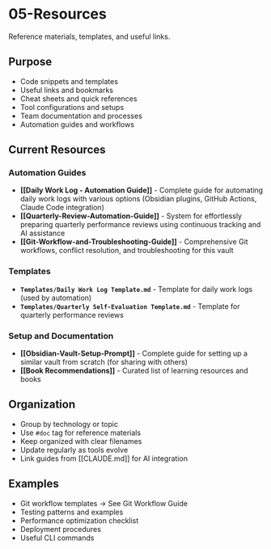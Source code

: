 # 05-Resources

Reference materials, templates, and useful links.

## Purpose
- Code snippets and templates
- Useful links and bookmarks
- Cheat sheets and quick references
- Tool configurations and setups
- Team documentation and processes
- Automation guides and workflows

## Current Resources

### Automation Guides
- **[[Daily Work Log - Automation Guide]]** - Complete guide for automating daily work logs with various options (Obsidian plugins, GitHub Actions, Claude Code integration)
- **[[Quarterly-Review-Automation-Guide]]** - System for effortlessly preparing quarterly performance reviews using continuous tracking and AI assistance
- **[[Git-Workflow-and-Troubleshooting-Guide]]** - Comprehensive Git workflows, conflict resolution, and troubleshooting for this vault

### Templates
- **`Templates/Daily Work Log Template.md`** - Template for daily work logs (used by automation)
- **`Templates/Quarterly Self-Evaluation Template.md`** - Template for quarterly performance reviews

### Setup and Documentation
- **[[Obsidian-Vault-Setup-Prompt]]** - Complete guide for setting up a similar vault from scratch (for sharing with others)
- **[[Book Recommendations]]** - Curated list of learning resources and books

## Organization
- Group by technology or topic
- Use `#doc` tag for reference materials
- Keep organized with clear filenames
- Update regularly as tools evolve
- Link guides from [[CLAUDE.md]] for AI integration

## Examples
- Git workflow templates → See Git Workflow Guide
- Testing patterns and examples
- Performance optimization checklist
- Deployment procedures
- Useful CLI commands
